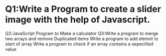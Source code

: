 # Q1:Write a Program to create a slider image with the help of Javascript.
  Q2:JavaScript Program to Make a calculator
  Q3:Write a program to merge two arrays and remove Duplicated items
    Write a program to add elemnt to start of array
    Write a program to check if an array contains a sepecified value
